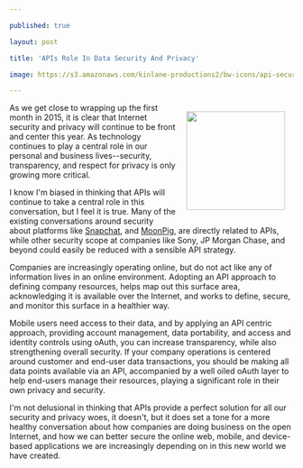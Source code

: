 ---
published: true
layout: post
title: 'APIs Role In Data Security And Privacy'
image: https://s3.amazonaws.com/kinlane-productions2/bw-icons/api-security.png
---

<p><img style="padding: 15px;" src="https://s3.amazonaws.com/kinlane-productions2/bw-icons/api-security.png" alt="" width="175" align="right" />
<p>As we get close to wrapping up the first month in 2015, it is clear that Internet security and privacy will continue to be front and center this year. As technology continues to play a central role in our personal and business lives--security, transparency, and respect for privacy is only growing more critical.
<p>I know I'm biased in thinking that APIs will continue to take a central role in this conversation, but I feel it is true. Many of the existing conversations around security about platforms like <a href="http://apievangelist.com/2014/10/27/if-you-have-a-publicly-available-mobile-app-you-have-a-public-api/">Snapchat</a>, and <a href="http://apivoice.com/2015/01/06/another-high-profile-mobile-to-api-security-breach-this-one-at-moonpig-greeting-cards/">MoonPig</a>, are directly related to APIs, while other security scope at companies like Sony, JP Morgan Chase, and beyond could easily be reduced with a sensible API strategy.
<p>Companies are increasingly operating online, but do not act like any of information lives in an online environment. Adopting an API approach to defining company resources, helps map out this surface area, acknowledging it is available over the Internet, and works to define, secure, and monitor this surface in a healthier way.
<p>Mobile users need access to their data, and by applying an API centric approach, providing account management, data portability, and access and identity controls using oAuth, you can increase transparency, while also strengthening overall security. If your company operations is centered around customer and end-user data transactions, you should be making all data points available via an API, accompanied by a well oiled oAuth layer to help end-users manage their resources, playing a significant role in their own privacy and security.
<p>I'm not delusional in thinking that APIs provide a perfect solution for all our security and privacy woes, it doesn't, but it does set a tone for a more healthy conversation about how companies are doing business on the open Internet, and how we can better secure the online web, mobile, and device-based applications we are increasingly depending on in this new world we have created.

